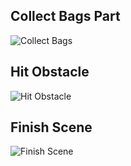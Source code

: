 ## Collect Bags Part

![Collect Bags](https://user-images.githubusercontent.com/84603321/162056835-4cecb9ae-0154-4f1d-be83-b89744c8a8f5.gif)


## Hit Obstacle

![Hit Obstacle](https://user-images.githubusercontent.com/84603321/162056849-562fd7b0-5835-42d5-a6aa-0a38b3f62ec6.gif)


## Finish Scene

![Finish Scene](https://user-images.githubusercontent.com/84603321/162056857-a0917618-8bec-4c91-8386-7770f79b7d58.gif)

